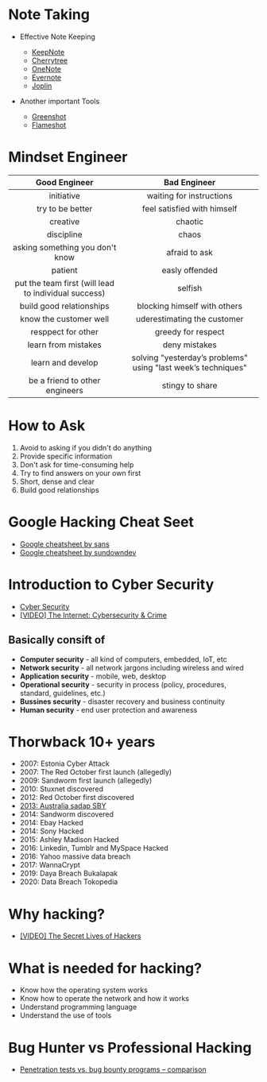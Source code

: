 # Note Taking

- Effective Note Keeping
  
  - [KeepNote](http://keepnote.org/)
  - [Cherrytree](https://www.giuspen.com/cherrytree/)
  - [OneNote](https://www.onenote.com/signin?wdorigin=ondc)
  - [Evernote](https://evernote.com/)
  - [Joplin](https://joplinapp.org/)

- Another important Tools

  - [Greenshot](https://getgreenshot.org/)
  - [Flameshot](https://flameshot.org/)

# Mindset Engineer

|Good Engineer  | Bad Engineer  |
|:-------------:|:-------------:|
| initiative    | waiting for instructions |
| try to be better | feel satisfied with himself |
| creative | chaotic |
| discipline | chaos |
| asking something you don't know| afraid to ask |
| patient | easly offended |
| put the team first (will lead to individual success) | selfish |
| build good relationships | blocking himself with others |
| know the customer well | uderestimating the customer |
| resppect for other | greedy for respect |
| learn from mistakes | deny mistakes |
| learn and develop | solving "yesterday’s problems" using "last week’s techniques" |
| be a friend to other engineers | stingy to share |

# How to Ask

1. Avoid to asking if you didn't do anything
2. Provide specific information
3. Don't ask for time-consuming help
4. Try to find answers on your own first
5. Short, dense and clear
6. Build good relationships

# Google Hacking Cheat Seet

- [Google cheatsheet by sans](https://www.sans.org/security-resources/GoogleCheatSheet.pdf)
- [Google cheatsheet by sundowndev](https://gist.github.com/sundowndev/283efaddbcf896ab405488330d1bbc06)

# Introduction to Cyber Security

- [Cyber Security](https://searchsecurity.techtarget.com/definition/cybersecurity)
- [\[VIDEO\] The Internet: Cybersecurity & Crime](https://www.youtube.com/watch?v=AuYNXgO_f3Y)

## Basically consift of

- **Computer security** - all kind of computers, embedded, IoT, etc
- **Network security** - all network jargons including wireless and wired
- **Application security** - mobile, web, desktop
- **Operational security** - security in process (policy, procedures, standard, guidelines, etc.)
- **Bussines security** - disaster recovery and business continuity
- **Human security** - end user protection and awareness

# Thorwback 10+ years

- 2007: Estonia Cyber Attack
- 2007: The Red October first launch (allegedly)
- 2009: Sandworm first launch (allegedly)
- 2010: Stuxnet discovered 
- 2012: Red October first discovered
- [2013: Australia sadap SBY](http://eprints.umm.ac.id/39782/3/BAB%20II.pdf)
- 2014: Sandworm discovered
- 2014: Ebay Hacked
- 2014: Sony Hacked
- 2015: Ashley Madison Hacked
- 2016: Linkedin, Tumblr and MySpace Hacked
- 2016: Yahoo massive data breach
- 2017: WannaCrypt
- 2019: Daya Breach Bukalapak
- 2020: Data Breach Tokopedia

# Why hacking?

- [\[VIDEO\] The Secret Lives of Hackers](https://www.youtube.com/watch?v=DKzi5CYNFAg)

# What is needed for hacking?

- Know how the operating system works
- Know how to operate the network and how it works
- Understand programming language
- Understand the use of tools

# Bug Hunter vs Professional Hacking

- [Penetration tests vs. bug bounty programs – comparison](https://hacktrophy.com/en/pentests-vs-bug-bounty-programs-comparison/)





